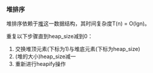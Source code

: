 ### 堆排序

堆排序依赖于[堆](https://github.com/mapan1984/Toys/tree/master/heap)这一数据结构，其时间复杂度T(n) = O(lgn)。

重复以下步骤直到heap_size减到0：
1. 交换堆顶元素(下标为1)与堆底元素(下标为heap_size)
2. (堆的大小)heap_size减一
3. 重新进行heapify操作

